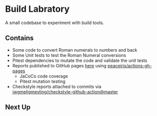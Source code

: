 # Build Labratory

A small codebase to experiment with build tools.

## Contains

- Some code to convert Roman numerals to numbers and back
- Some Unit tests to test the Roman Numeral conversions
- Pitest dependencies to mutate the code and validate the unit tests
- Reports published to GitHub pages [here](https://rossdrew.github.io/build-lab/) using [peaceiris/actions-gh-pages](https://github.com/peaceiris/actions-gh-pages)
  - JaCoCo code coverage
  - Pitest mutation testing
- Checkstyle reports attached to commits via [jwgmeligmeyling/checkstyle-github-action@master](https://github.com/jwgmeligmeyling/checkstyle-github-action@master)


## Next Up
